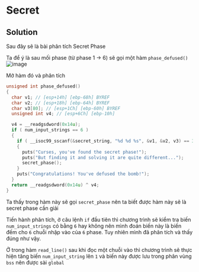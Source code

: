 # Secret
## Solution
Sau đây sẽ là bài phân tích Secret Phase

Ta để ý là sau mối phase (từ phase 1 -> 6) sẽ gọi một hàm `phase_defused()`
![image](https://user-images.githubusercontent.com/31529599/118503837-2e310600-b755-11eb-882f-706a03b521d8.png)

Mở hàm đó và phân tích
```c
unsigned int phase_defused()
{
  char v1; // [esp+14h] [ebp-68h] BYREF
  char v2; // [esp+18h] [ebp-64h] BYREF
  char v3[80]; // [esp+1Ch] [ebp-60h] BYREF
  unsigned int v4; // [esp+6Ch] [ebp-10h]

  v4 = __readgsdword(0x14u);
  if ( num_input_strings == 6 )
  {
    if ( __isoc99_sscanf(&secret_string, "%d %d %s", &v1, &v2, v3) == 3 && !strings_not_equal(v3, "DrEvil") )
    {
      puts("Curses, you've found the secret phase!");
      puts("But finding it and solving it are quite different...");
      secret_phase();
    }
    puts("Congratulations! You've defused the bomb!");
  }
  return __readgsdword(0x14u) ^ v4;
}
```
Ta thấy trong hàm này sẽ gọi `secret_phase` nên ta biết được hàm này sẽ là secret phase cần giải

Tiến hành phân tích, ở câu lệnh `if` đầu tiên thì chương trình sẽ kiểm tra biến `num_input_strings` có bằng `6` hay không nên mình đoán biến này là biến đếm cho `6` chuỗi nhập vào của `6` phase. Tuy nhiên mình đã phân tích và thấy đúng như vậy.

Ở trong hàm `read_line()` sau khi đọc một chuỗi vào thì chương trình sẽ thực hiện tăng biến `num_input_string` lên `1` và biến này được lưu trong phân vùng `bss` nên được sài `global`



